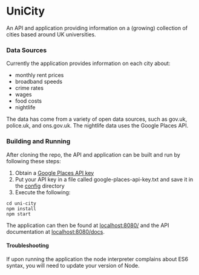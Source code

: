 # UniCity

An API and application providing information on a (growing) collection of cities based around UK universities.

### Data Sources

Currently the application provides information on each city about:
* monthly rent prices
* broadband speeds
* crime rates
* wages
* food costs
* nightlife

The data has come from a variety of open data sources, such as gov.uk, police.uk, and ons.gov.uk. The nightlife data uses the Google Places API.

### Building and Running
 
After cloning the repo, the API and application can be built and run by following these steps:
1. Obtain a [Google Places API key](https://developers.google.com/places/web-service/get-api-key)
2. Put your API key in a file called google-places-api-key.txt and save it in the [config](/server/config) directory
3. Execute the following:
 ```
 cd uni-city
 npm install
 npm start
```

The application can then be found at [localhost:8080/](http://localhost:8080/) and the API documentation at [localhost:8080/docs](http://localhost:8080/docs).

#### Troubleshooting

If upon running the application the node interpreter complains about ES6 syntax, you will need to update your version of Node.
